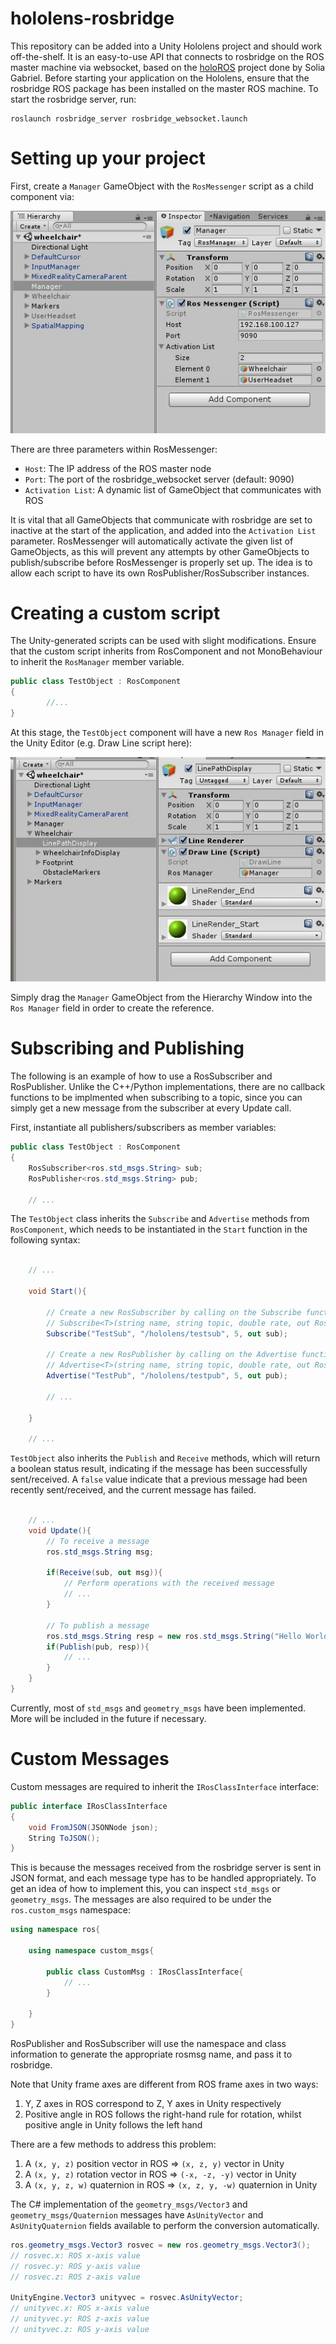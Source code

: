# hololens-rosbridge

This repository can be added into a Unity Hololens project and should work off-the-shelf.
It is an easy-to-use API that connects to rosbridge on the ROS master machine via websocket, based on the [holoROS](https://github.com/soliagabriel/holoROS) project done by Solia Gabriel.
Before starting your application on the Hololens, ensure that the rosbridge ROS package has been installed on the master ROS machine. To start the rosbridge server, run:
```
roslaunch rosbridge_server rosbridge_websocket.launch
```

# Setting up your project

First, create a `Manager` GameObject with the `RosMessenger` script as a child component via:

![](images/rosmanager.JPG)

There are three parameters within RosMessenger:
* `Host`: The IP address of the ROS master node
* `Port`: The port of the rosbridge_websocket server (default: 9090)
* `Activation List`: A dynamic list of GameObject that communicates with ROS

It is vital that all GameObjects that communicate with rosbridge are set to inactive at the start of the application, and added into the `Activation List` parameter. RosMessenger will automatically activate the given list of GameObjects, as this will prevent any attempts by other GameObjects to publish/subscribe before RosMessenger is properly set up. The idea is to allow each script to have its own RosPublisher/RosSubscriber instances.

# Creating a custom script

The Unity-generated scripts can be used with slight modifications.
Ensure that the custom script inherits from RosComponent and not MonoBehaviour to inherit the `RosManager` member variable. 

```csharp
public class TestObject : RosComponent
{
        //...
}
```

At this stage, the `TestObject` component will have a new `Ros Manager` field in the Unity Editor (e.g. Draw Line script here):

![](images/setup.JPG)

Simply drag the `Manager` GameObject from the Hierarchy Window into the `Ros Manager` field in order to create the reference.

# Subscribing and Publishing

The following is an example of how to use a RosSubscriber and RosPublisher. 
Unlike the C++/Python implementations, there are no callback functions to be implmented when subscribing to a topic, since you can simply get a new message from the subscriber at every Update call.

First, instantiate all publishers/subscribers as member variables:
```csharp
public class TestObject : RosComponent
{
    RosSubscriber<ros.std_msgs.String> sub;
    RosPublisher<ros.std_msgs.String> pub;

    // ...
```

The `TestObject` class inherits the `Subscribe` and `Advertise` methods from `RosComponent`, which needs to be instantiated in the `Start` function in the following syntax:
```csharp

    // ...

    void Start(){
        
        // Create a new RosSubscriber by calling on the Subscribe function
        // Subscribe<T>(string name, string topic, double rate, out RosSubscriber<T> subscriber);
        Subscribe("TestSub", "/hololens/testsub", 5, out sub);

        // Create a new RosPublisher by calling on the Advertise function
        // Advertise<T>(string name, string topic, double rate, out RosPublisher<T> subscriber);
        Advertise("TestPub", "/hololens/testpub", 5, out pub);
        
        // ...

    }
    
    // ...

```


`TestObject` also inherits the `Publish` and `Receive` methods, which will return a boolean status result, indicating if the message has been successfully sent/received. A `false` value indicate that a previous message had been recently sent/received, and the current message has failed.
```csharp

    // ...
    void Update(){ 
        // To receive a message
        ros.std_msgs.String msg;
        
        if(Receive(sub, out msg)){
            // Perform operations with the received message
            // ...
        }

        // To publish a message
        ros.std_msgs.String resp = new ros.std_msgs.String("Hello World");
        if(Publish(pub, resp)){
            // ...
        }
    }
}
```

Currently, most of `std_msgs` and `geometry_msgs` have been implemented. More will be included in the future if necessary.

# Custom Messages

Custom messages are required to inherit the `IRosClassInterface` interface:

```csharp
public interface IRosClassInterface
{
    void FromJSON(JSONNode json);
    String ToJSON();
}
```
This is because the messages received from the rosbridge server is sent in JSON format, and each message type has to be handled appropriately. To get an idea of how to implement this, you can inspect `std_msgs` or `geometry_msgs`. The messages are also required to be under the `ros.custom_msgs` namespace:

```csharp
using namespace ros{

    using namespace custom_msgs{

        public class CustomMsg : IRosClassInterface{
            // ...
        }

    }
}
```
RosPublisher and RosSubscriber will use the namespace and class information to generate the appropriate rosmsg name, and pass it to rosbridge.


Note that Unity frame axes are different from ROS frame axes in two ways:
1. Y, Z axes in ROS correspond to Z, Y axes in Unity respectively
2. Positive angle in ROS follows the right-hand rule for rotation, whilst positive angle in Unity follows the left hand

There are a few methods to address this problem: 
1. A `(x, y, z)` position vector in ROS => `(x, z, y)` vector in Unity
2. A `(x, y, z)` rotation vector in ROS => `(-x, -z, -y)` vector in Unity
3. A `(x, y, z, w)` quaternion in ROS => `(x, z, y, -w)` quaternion in Unity

The C# implementation of the `geometry_msgs/Vector3` and `geometry_msgs/Quaternion` messages have `AsUnityVector` and `AsUnityQuaternion` fields available to perform the conversion automatically. 

```csharp
ros.geometry_msgs.Vector3 rosvec = new ros.geometry_msgs.Vector3();
// rosvec.x: ROS x-axis value
// rosvec.y: ROS y-axis value
// rosvec.z: ROS z-axis value

UnityEngine.Vector3 unityvec = rosvec.AsUnityVector;
// unityvec.x: ROS x-axis value
// unityvec.y: ROS z-axis value
// unityvec.z: ROS y-axis value
```


























